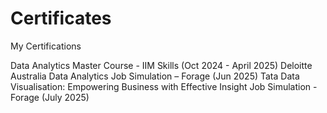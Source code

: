 # Certificates
My Certifications

Data Analytics Master Course - IIM Skills (Oct 2024 - April 2025)
Deloitte Australia Data Analytics Job Simulation – Forage (Jun 2025)
Tata Data Visualisation: Empowering Business with Effective Insight Job Simulation - Forage (July 2025)
